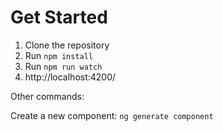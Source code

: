 # Get Started

1. Clone the repository
2. Run `npm install`
3. Run `npm run watch`
4. http://localhost:4200/

Other commands:

Create a new component:
`ng generate component`
